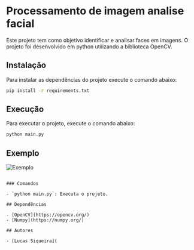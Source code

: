 # Processamento de imagem analise facial

Este projeto tem como objetivo identificar e analisar faces em imagens. O projeto foi desenvolvido em python utilizando a biblioteca OpenCV.

## Instalação

Para instalar as dependências do projeto execute o comando abaixo:

```bash
pip install -r requirements.txt
```

## Execução

Para executar o projeto, execute o comando abaixo:

```bash
python main.py
```

## Exemplo

![Exemplo](exemplo.png)
```

### Comandos

- `python main.py`: Executa o projeto.

## Dependências

- [OpenCV](https://opencv.org/)
- [Numpy](https://numpy.org/)

## Autores

- [Lucas Siqueira](
 
